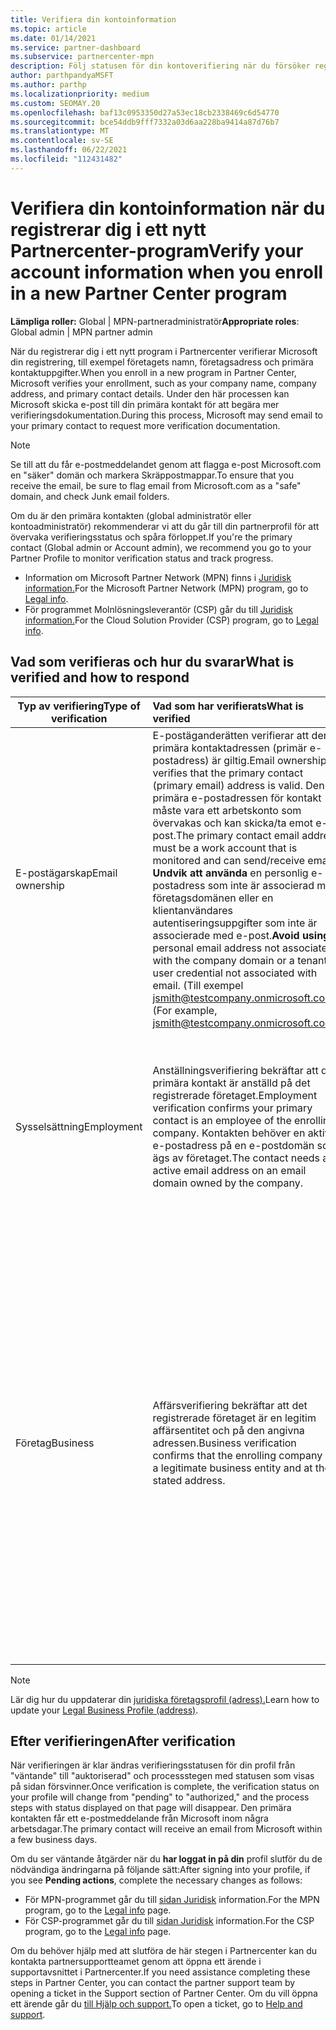 ```yaml
---
title: Verifiera din kontoinformation
ms.topic: article
ms.date: 01/14/2021
ms.service: partner-dashboard
ms.subservice: partnercenter-mpn
description: Följ statusen för din kontoverifiering när du försöker registrera dig i ett nytt Partnercenter-program. Lär dig hur du tillhandahåller ytterligare information om det behövs.
author: parthpandyaMSFT
ms.author: parthp
ms.localizationpriority: medium
ms.custom: SEOMAY.20
ms.openlocfilehash: baf13c0953350d27a53ec18cb2338469c6d54770
ms.sourcegitcommit: bce54ddb9fff7332a03d6aa228ba9414a87d76b7
ms.translationtype: MT
ms.contentlocale: sv-SE
ms.lasthandoff: 06/22/2021
ms.locfileid: "112431482"
---
```

# <a name="verify-your-account-information-when-you-enroll-in-a-new-partner-center-program"></a><span data-ttu-id="08fb6-104">Verifiera din kontoinformation när du registrerar dig i ett nytt Partnercenter-program</span><span class="sxs-lookup"><span data-stu-id="08fb6-104">Verify your account information when you enroll in a new Partner Center program</span></span>

<span data-ttu-id="08fb6-105">**Lämpliga roller:** Global | MPN-partneradministratör</span><span class="sxs-lookup"><span data-stu-id="08fb6-105">**Appropriate roles**: Global admin | MPN partner admin</span></span>

<span data-ttu-id="08fb6-106">När du registrerar dig i ett nytt program i Partnercenter verifierar Microsoft din registrering, till exempel företagets namn, företagsadress och primära kontaktuppgifter.</span><span class="sxs-lookup"><span data-stu-id="08fb6-106">When you enroll in a new program in Partner Center, Microsoft verifies your enrollment, such as your company name, company address, and primary contact details.</span></span> <span data-ttu-id="08fb6-107">Under den här processen kan Microsoft skicka e-post till din primära kontakt för att begära mer verifieringsdokumentation.</span><span class="sxs-lookup"><span data-stu-id="08fb6-107">During this process, Microsoft may send email to your primary contact to request more verification documentation.</span></span>

>[!NOTE]
><span data-ttu-id="08fb6-108">Se till att du får e-postmeddelandet genom att flagga e-post Microsoft.com en "säker" domän och markera Skräppostmappar.</span><span class="sxs-lookup"><span data-stu-id="08fb6-108">To ensure that you receive the email, be sure to flag email from Microsoft.com as a "safe" domain, and check Junk email folders.</span></span>

<span data-ttu-id="08fb6-109">Om du är den primära kontakten (global administratör eller kontoadministratör) rekommenderar vi att du går till din partnerprofil för att övervaka verifieringsstatus och spåra förloppet.</span><span class="sxs-lookup"><span data-stu-id="08fb6-109">If you're the primary contact (Global admin or Account admin), we recommend you go to your Partner Profile to monitor verification status and track progress.</span></span>

- <span data-ttu-id="08fb6-110">Information om Microsoft Partner Network (MPN) finns i [Juridisk information.](https://partner.microsoft.com/pcv/accountsettings/connectedpartnerprofile)</span><span class="sxs-lookup"><span data-stu-id="08fb6-110">For the Microsoft Partner Network (MPN) program, go to [Legal info](https://partner.microsoft.com/pcv/accountsettings/connectedpartnerprofile).</span></span>
- <span data-ttu-id="08fb6-111">För programmet Molnlösningsleverantör (CSP) går du till [Juridisk information.](https://partner.microsoft.com/pcv/accountsettings/partnerprofile)</span><span class="sxs-lookup"><span data-stu-id="08fb6-111">For the Cloud Solution Provider (CSP) program, go to [Legal info](https://partner.microsoft.com/pcv/accountsettings/partnerprofile).</span></span>


## <a name="what-is-verified-and-how-to-respond"></a><span data-ttu-id="08fb6-112">Vad som verifieras och hur du svarar</span><span class="sxs-lookup"><span data-stu-id="08fb6-112">What is verified and how to respond</span></span>

|<span data-ttu-id="08fb6-113">**Typ av verifiering**</span><span class="sxs-lookup"><span data-stu-id="08fb6-113">**Type of verification**</span></span>   |<span data-ttu-id="08fb6-114">**Vad som har verifierats**</span><span class="sxs-lookup"><span data-stu-id="08fb6-114">**What is verified**</span></span>   |<span data-ttu-id="08fb6-115">**Vad du kan göra om det avvisas**</span><span class="sxs-lookup"><span data-stu-id="08fb6-115">**What to do if rejected**</span></span>   |
|----------------------------|:-----------------------------------|:--------------------------------------|
|<span data-ttu-id="08fb6-116">E-postägarskap</span><span class="sxs-lookup"><span data-stu-id="08fb6-116">Email ownership</span></span>   |<span data-ttu-id="08fb6-117">E-postäganderätten verifierar att den primära kontaktadressen (primär e-postadress) är giltig.</span><span class="sxs-lookup"><span data-stu-id="08fb6-117">Email ownership verifies that the primary contact (primary email) address is valid.</span></span> <span data-ttu-id="08fb6-118">Den primära e-postadressen för kontakt måste vara ett arbetskonto som övervakas och kan skicka/ta emot e-post.</span><span class="sxs-lookup"><span data-stu-id="08fb6-118">The primary contact email address must be a work account that is monitored and can send/receive email.</span></span> <span data-ttu-id="08fb6-119">**Undvik att använda** en personlig e-postadress som inte är associerad med företagsdomänen eller en klientanvändares autentiseringsuppgifter som inte är associerade med e-post.</span><span class="sxs-lookup"><span data-stu-id="08fb6-119">**Avoid using** a personal email address not associated with the company domain or a tenant user credential not associated with email.</span></span> <span data-ttu-id="08fb6-120">(Till exempel jsmith@testcompany.onmicrosoft.com).</span><span class="sxs-lookup"><span data-stu-id="08fb6-120">(For example, jsmith@testcompany.onmicrosoft.com).</span></span>  |<span data-ttu-id="08fb6-121">Om du inte får e-postmeddelandet om verifiering av e-postägarskap inom en arbetsdag kan du begära att e-postmeddelandet skickas igen.</span><span class="sxs-lookup"><span data-stu-id="08fb6-121">If you don't receive the email ownership verification email message within one business day, you can request the email is sent again.</span></span> <span data-ttu-id="08fb6-122">Gå till din profilsida för [MPN eller](https://partner.microsoft.com/pcv/accountsettings/connectedpartnerprofile) [CSP](https://partner.microsoft.com/pcv/accountsettings/partnerprofile) och välj Skicka om **verifieringsmeddelandet.**</span><span class="sxs-lookup"><span data-stu-id="08fb6-122">Go to your profile page for [MPN](https://partner.microsoft.com/pcv/accountsettings/connectedpartnerprofile) or [CSP](https://partner.microsoft.com/pcv/accountsettings/partnerprofile) and select **Resend verification email**.</span></span> <span data-ttu-id="08fb6-123">Se till att flagga e-Microsoft.com som en "säker" domän och markera Skräppostmappar.</span><span class="sxs-lookup"><span data-stu-id="08fb6-123">Be sure to flag email from Microsoft.com as a "safe" domain, and check Junk email folders.</span></span> <span data-ttu-id="08fb6-124">Skapa en [supportbiljett för ytterligare hjälp.](https://partner.microsoft.com/dashboard/support/csp/servicerequests/create?stage=2&topicid=b818ac05-8091-44a0-f9b4-6bb008a1ef54)</span><span class="sxs-lookup"><span data-stu-id="08fb6-124">For further assistance, [create a support ticket](https://partner.microsoft.com/dashboard/support/csp/servicerequests/create?stage=2&topicid=b818ac05-8091-44a0-f9b4-6bb008a1ef54).</span></span>|
|<span data-ttu-id="08fb6-125">Sysselsättning</span><span class="sxs-lookup"><span data-stu-id="08fb6-125">Employment</span></span> |<span data-ttu-id="08fb6-126">Anställningsverifiering bekräftar att din primära kontakt är anställd på det registrerade företaget.</span><span class="sxs-lookup"><span data-stu-id="08fb6-126">Employment verification confirms your primary contact is an employee of the enrolling company.</span></span> <span data-ttu-id="08fb6-127">Kontakten behöver en aktiv e-postadress på en e-postdomän som ägs av företaget.</span><span class="sxs-lookup"><span data-stu-id="08fb6-127">The contact needs an active email address on an email domain owned by the company.</span></span>|<span data-ttu-id="08fb6-128">Om anställningsverifieringen avvisas måste den primära kontakten (vanligtvis din globala administratör eller kontoadministratör) tillhandahålla dokumentation som bekräftar att kontaktens e-postdomän är under arbetsgivares ägarskap.</span><span class="sxs-lookup"><span data-stu-id="08fb6-128">If employment verification is rejected, the primary contact (normally your Global or Account Admin) will need to provide documentation confirming the contact's email domain is under the ownership of their employer.</span></span> <span data-ttu-id="08fb6-129">Skapa en [supportbiljett för ytterligare hjälp.](https://partner.microsoft.com/dashboard/support/csp/servicerequests/create?stage=2&topicid=c34a5c81-a111-476d-11a4-81c808c37a6b)</span><span class="sxs-lookup"><span data-stu-id="08fb6-129">For further assistance, [create a support ticket](https://partner.microsoft.com/dashboard/support/csp/servicerequests/create?stage=2&topicid=c34a5c81-a111-476d-11a4-81c808c37a6b).</span></span>|
|<span data-ttu-id="08fb6-130">Företag</span><span class="sxs-lookup"><span data-stu-id="08fb6-130">Business</span></span>   | <span data-ttu-id="08fb6-131">Affärsverifiering bekräftar att det registrerade företaget är en legitim affärsentitet och på den angivna adressen.</span><span class="sxs-lookup"><span data-stu-id="08fb6-131">Business verification confirms that the enrolling company is a legitimate business entity and at the stated address.</span></span>|<span data-ttu-id="08fb6-132">Bekräfta att företagets namn och adress i din [juridiska företagsprofil är](https://partner.microsoft.com/pcv/accountsettings/connectedpartnerprofile) fria från stavfel och förkortningar.</span><span class="sxs-lookup"><span data-stu-id="08fb6-132">Confirm that the company name and address in your [Legal business profile](https://partner.microsoft.com/pcv/accountsettings/connectedpartnerprofile) are free of spelling errors and abbreviations.</span></span> <span data-ttu-id="08fb6-133">De måste matcha dina formella företagsregistreringsposter exakt.</span><span class="sxs-lookup"><span data-stu-id="08fb6-133">They must match your formal company business registration records exactly.</span></span> <span data-ttu-id="08fb6-134">Microsoft ber den primära kontakten (vanligtvis din globala administratör eller kontoadministratör) att tillhandahålla officiell dokumentation.</span><span class="sxs-lookup"><span data-stu-id="08fb6-134">Microsoft will ask the primary contact (normally your Global or Account admin) to provide official documentation.</span></span> <span data-ttu-id="08fb6-135">Dokumentationen kan vara ett företagsregistrerings- eller skatteregistreringscertifikat eller kvitto från företagets hemland eller skatteregistreringscertifikat.</span><span class="sxs-lookup"><span data-stu-id="08fb6-135">Documentation could be a business registration or tax registration certificate or receipt from the company's home country or municipality.</span></span> <span data-ttu-id="08fb6-136">Microsoft använder den här dokumentationen för att verifiera att företaget har behörighet att göra affärer under det specifika entitetsnamnet och finns på den angivna adressen.</span><span class="sxs-lookup"><span data-stu-id="08fb6-136">Microsoft uses this documentation to validate that the company is authorized to do business under that specific entity name and is located at the address provided.</span></span> <span data-ttu-id="08fb6-137">Skapa en [supportbiljett för ytterligare hjälp.](https://partner.microsoft.com/dashboard/support/csp/servicerequests/create?stage=2&topicid=52ac28f3-d58f-99d9-9846-3df5a6477c54)</span><span class="sxs-lookup"><span data-stu-id="08fb6-137">For further assistance, [create a support ticket](https://partner.microsoft.com/dashboard/support/csp/servicerequests/create?stage=2&topicid=52ac28f3-d58f-99d9-9846-3df5a6477c54).</span></span>|

> [!NOTE]
> <span data-ttu-id="08fb6-138">Lär dig hur du uppdaterar din [juridiska företagsprofil (adress).](update-your-partner-profile.md)</span><span class="sxs-lookup"><span data-stu-id="08fb6-138">Learn how to update your [Legal Business Profile (address)](update-your-partner-profile.md).</span></span>

## <a name="after-verification"></a><span data-ttu-id="08fb6-139">Efter verifieringen</span><span class="sxs-lookup"><span data-stu-id="08fb6-139">After verification</span></span>

<span data-ttu-id="08fb6-140">När verifieringen är klar ändras verifieringsstatusen för din profil från "väntande" till "auktoriserad" och processstegen med statusen som visas på sidan försvinner.</span><span class="sxs-lookup"><span data-stu-id="08fb6-140">Once verification is complete, the verification status on your profile will change from "pending" to "authorized," and the process steps with status displayed on that page will disappear.</span></span> <span data-ttu-id="08fb6-141">Den primära kontakten får ett e-postmeddelande från Microsoft inom några arbetsdagar.</span><span class="sxs-lookup"><span data-stu-id="08fb6-141">The primary contact will receive an email from Microsoft within a few business days.</span></span> 

<span data-ttu-id="08fb6-142">Om du ser väntande åtgärder när du **har loggat in på din** profil slutför du de nödvändiga ändringarna på följande sätt:</span><span class="sxs-lookup"><span data-stu-id="08fb6-142">After signing into your profile, if you see **Pending actions**, complete the necessary changes as follows:</span></span>

- <span data-ttu-id="08fb6-143">För MPN-programmet går du till [sidan Juridisk](https://partner.microsoft.com/pcv/accountsettings/connectedpartnerprofile) information.</span><span class="sxs-lookup"><span data-stu-id="08fb6-143">For the MPN program, go to the [Legal info](https://partner.microsoft.com/pcv/accountsettings/connectedpartnerprofile) page.</span></span>  
- <span data-ttu-id="08fb6-144">För CSP-programmet går du till [sidan Juridisk](https://partner.microsoft.com/pcv/accountsettings/partnerprofile) information.</span><span class="sxs-lookup"><span data-stu-id="08fb6-144">For the CSP program, go to the [Legal info](https://partner.microsoft.com/pcv/accountsettings/partnerprofile) page.</span></span>

<span data-ttu-id="08fb6-145">Om du behöver hjälp med att slutföra de här stegen i Partnercenter kan du kontakta partnersupportteamet genom att öppna ett ärende i supportavsnittet i Partnercenter.</span><span class="sxs-lookup"><span data-stu-id="08fb6-145">If you need assistance completing these steps in Partner Center, you can contact the partner support team by opening a ticket in the Support section of Partner Center.</span></span> <span data-ttu-id="08fb6-146">Om du vill öppna ett ärende går du [till Hjälp och support.](https://partner.microsoft.com/dashboard/support/servicerequests/create?stage=2&topicid=21655de7-7dbb-4927-33a2-f60f45feadf3)</span><span class="sxs-lookup"><span data-stu-id="08fb6-146">To open a ticket, go to [Help and support](https://partner.microsoft.com/dashboard/support/servicerequests/create?stage=2&topicid=21655de7-7dbb-4927-33a2-f60f45feadf3).</span></span>

